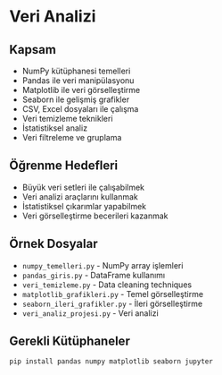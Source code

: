 # Veri Analizi

## Kapsam
- NumPy kütüphanesi temelleri
- Pandas ile veri manipülasyonu
- Matplotlib ile veri görselleştirme
- Seaborn ile gelişmiş grafikler
- CSV, Excel dosyaları ile çalışma
- Veri temizleme teknikleri
- İstatistiksel analiz
- Veri filtreleme ve gruplama

## Öğrenme Hedefleri
- Büyük veri setleri ile çalışabilmek
- Veri analizi araçlarını kullanmak
- İstatistiksel çıkarımlar yapabilmek
- Veri görselleştirme becerileri kazanmak

## Örnek Dosyalar
- `numpy_temelleri.py` - NumPy array işlemleri
- `pandas_giris.py` - DataFrame kullanımı
- `veri_temizleme.py` - Data cleaning techniques
- `matplotlib_grafikleri.py` - Temel görselleştirme
- `seaborn_ileri_grafikler.py` - İleri görselleştirme
- `veri_analiz_projesi.py` - Veri analizi

## Gerekli Kütüphaneler
```bash
pip install pandas numpy matplotlib seaborn jupyter
```